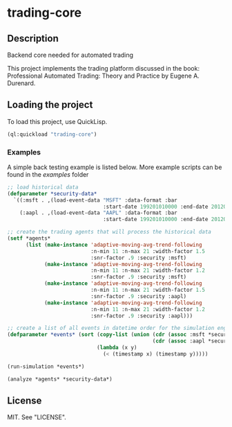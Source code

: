trading-core
============

Description
-----------
Backend core needed for automated trading

This project implements the trading platform discussed in the book:
Professional Automated Trading: Theory and Practice by Eugene A. Durenard.

Loading the project
-------------------
To load this project, use QuickLisp.

```lisp
(ql:quickload "trading-core")
```

### Examples
A simple back testing example is listed below.  More example scripts can be
found in the *examples* folder

```lisp
;; load historical data
(defparameter *security-data*
  `((:msft . ,(load-event-data "MSFT" :data-format :bar 
                               :start-date 199201010000 :end-date 201201010000))
    (:aapl . ,(load-event-data "AAPL" :data-format :bar 
                               :start-date 199201010000 :end-date 201201010000))))

;; create the trading agents that will process the historical data
(setf *agents*
      (list (make-instance 'adaptive-moving-avg-trend-following
                           :n-min 11 :n-max 21 :width-factor 1.5
                           :snr-factor .9 :security :msft)
            (make-instance 'adaptive-moving-avg-trend-following
                           :n-min 11 :n-max 21 :width-factor 1.2
                           :snr-factor .9 :security :msft)
            (make-instance 'adaptive-moving-avg-trend-following
                           :n-min 11 :n-max 21 :width-factor 1.5
                           :snr-factor .9 :security :aapl)
            (make-instance 'adaptive-moving-avg-trend-following
                           :n-min 11 :n-max 21 :width-factor 1.2
                           :snr-factor .9 :security :aapl)))

;; create a list of all events in datetime order for the simulation engine
(defparameter *events* (sort (copy-list (union (cdr (assoc :msft *security-data*))
                                               (cdr (assoc :aapl *security-data*))))
                             (lambda (x y)
                               (< (timestamp x) (timestamp y)))))

(run-simulation *events*)

(analyze *agents* *security-data*)
```

License
-------
MIT. See "LICENSE".

